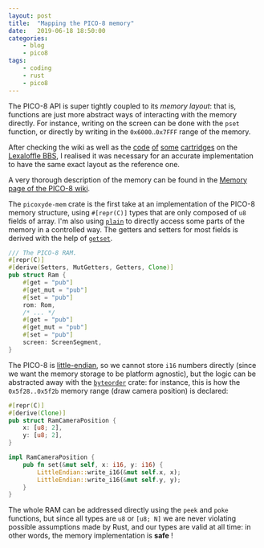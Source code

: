 ```yaml
---
layout: post
title:	"Mapping the PICO-8 memory"
date:	2019-06-18 18:50:00
categories:
    - blog
    - pico8
tags:
    - coding
    - rust
    - pico8
---
```


The PICO-8 API is super tightly coupled to its *memory layout*: that is,
functions are just more abstract ways of interacting with the memory directly.
For instance, writing on the screen can be done with the `pset` function,
or directly by writing in the `0x6000`..`0x7FFF` range of the memory.

After checking the wiki as well as the
[code](https://www.lexaloffle.com/bbs/?tid=34561)
[of](https://www.lexaloffle.com/bbs/?tid=33414)
[some](https://www.lexaloffle.com/bbs/?tid=31976)
[cartridges](https://www.lexaloffle.com/bbs/?tid=29529)
on the [Lexaloffle BBS](https://www.lexaloffle.com/bbs/), I realised it was
necessary for an accurate implementation to have the same exact layout as the
reference one.

A very thorough description of the memory can be found in the [Memory page of
the PICO-8 wiki](https://pico-8.fandom.com/wiki/Memory).

The `picoxyde-mem` crate is the first take at an implementation of the PICO-8
memory structure, using `#[repr(C)]` types that are only composed of `u8` fields
of array. I'm also using [`plain`](https://docs.rs/plain/) to directly access
some parts of the memory in a controlled way. The getters and setters for most
fields is derived with the help of [`getset`](https://docs.rs/getset).

```rust
/// The PICO-8 RAM.
#[repr(C)]
#[derive(Setters, MutGetters, Getters, Clone)]
pub struct Ram {
    #[get = "pub"]
    #[get_mut = "pub"]
    #[set = "pub"]
    rom: Rom,
    /* ... */
    #[get = "pub"]
    #[get_mut = "pub"]
    #[set = "pub"]
    screen: ScreenSegment,
}
```

The PICO-8 is [little-endian](https://en.wikipedia.org/wiki/Endianness), so we
cannot store `i16` numbers directly (since we want the memory storage to be
platform agnostic), but the logic can be abstracted away with the
[`byteorder`](https://docs.rs/byteorder) crate: for instance, this is
how the `0x5f28..0x5f2b` memory range (draw camera position) is declared:

```rust
#[repr(C)]
#[derive(Clone)]
pub struct RamCameraPosition {
    x: [u8; 2],
    y: [u8; 2],
}

impl RamCameraPosition {
    pub fn set(&mut self, x: i16, y: i16) {
        LittleEndian::write_i16(&mut self.x, x);
        LittleEndian::write_i16(&mut self.y, y);
    }
}
```

The whole RAM can be addressed directly using the `peek` and `poke` functions,
but since all types are `u8` or `[u8; N]` we are never violating possible
assumptions made by Rust, and our types are valid at all time: in other words,
the memory implementation is **safe** !
